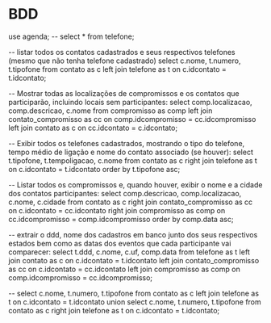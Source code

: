 # BDD
use agenda;
-- select * from telefone;

-- listar todos os contatos cadastrados e seus respectivos telefones (mesmo que não tenha telefone cadastrado)
select c.nome, t.numero, t.tipofone from contato as c left join telefone as t on c.idcontato = t.idcontato;

--  Mostrar todas as localizações de compromissos e os contatos que participarão, incluindo locais sem participantes:
select comp.localizacao, comp.descricao, c.nome from compromisso as comp left join contato_compromisso as cc on comp.idcompromisso = cc.idcompromisso left join 
contato as c on cc.idcontato = c.idcontato;

-- Exibir todos os telefones cadastrados, mostrando o tipo do telefone, tempo médio de ligação e nome do contato associado (se houver):
select t.tipofone, t.tempoligacao, c.nome from contato as c right join telefone as t on c.idcontato = t.idcontato order by t.tipofone asc;

-- Listar todos os compromissos e, quando houver, exibir o nome e a cidade dos contatos participantes:
select comp.descricao, comp.localizacao, c.nome, c.cidade from contato as c right join contato_compromisso as cc on c.idcontato = cc.idcontato right join compromisso
as comp on cc.idcompromisso = comp.idcompromisso order by comp.data asc;

-- extrair o ddd, nome dos cadastros em banco junto dos seus respectivos estados bem como as datas dos eventos que cada participante vai comparecer:
select t.ddd, c.nome, c.uf, comp.data from telefone as t left join contato as c on c.idcontato = t.idcontato left join contato_compromisso as cc on
c.idcontato = cc.idcontato left join compromisso as comp on comp.idcompromisso = cc.idcompromisso;

-- 
select c.nome, t.numero, t.tipofone from contato as c left join telefone as t on c.idcontato = t.idcontato union
select c.nome, t.numero, t.tipofone from contato as c right join telefone as t on c.idcontato = t.idcontato;
